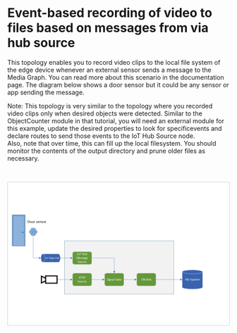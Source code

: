# Event-based recording of video to files based on messages from via hub source

This topology enables you to record video clips to the local file system of the edge device whenever an external sensor sends a message to the Media Graph. You can read more about this scenario in the documentation page. The diagram below shows a door sensor but it could be any sensor or app sending the message.  

Note: This topology is very similar to the topology where you recorded video clips only when desired objects were detected. Similar to the ObjectCounter module in that tutorial, you will need an external module for this example, update the desired properties to look for specificevents and declare routes to send those events to the IoT Hub Source node.  
Also, note that over time, this can fill up the local filesystem. You should monitor the contents of the output directory and prune older files as necessary.  

<br>
<p align="center">
  <img src="./topology.png" title="Event-based recording of video to files based on messages from via hub source"/>
</p>
<br>

